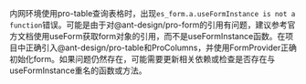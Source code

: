 内网环境使用pro-table查询表格时，出现`es_form.a.useFormInstance is not a function`错误。可能是由于对@ant-design/pro-form的引用有问题，建议参考官方文档使用useForm获取form对象的引用，而不是useFormInstance函数。在项目中正确引入@ant-design/pro-table和ProColumns，并使用FormProvider正确初始化form。如果问题仍然存在，可能需要更新相关依赖或检查是否存在与useFormInstance重名的函数或方法。
